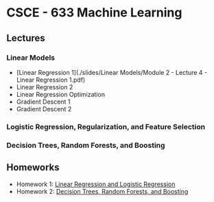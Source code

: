 # CSCE - 633 Machine Learning

## Lectures
### Linear Models
* [Linear Regression 1](./slides/Linear Models/Module 2 - Lecture 4 - Linear Regression 1.pdf)
* Linear Regression 2
* Linear Regression Optimization
* Gradient Descent 1
* Gradient Descent 2

### Logistic Regression, Regularization, and Feature Selection

### Decision Trees, Random Forests, and Boosting


## Homeworks
* Homework 1: [Linear Regression and Logistic Regression](./hw/hw1)
* Homework 2: [Decision Trees, Random Forests, and Boosting](./hw/hw2)
